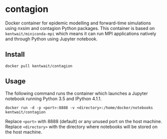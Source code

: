 # contagion

Docker container for epidemic modelling and forward-time simulations using nxsim and contagion Python packages.
This container is based on `kentwait/miniconda-mpi` which means it can run MPI applications natively and through Python using Jupyter notebook.

## Install

	docker pull kentwait/contagion

## Usage

The following command runs the container which launches a Jupyter notebook running Python 3.5 and IPython 4.1.1.

	docker run -d -p <port>:8888 -v <directory>:/home/docker/notebooks kentwait/contagion

Replace `<port>` with 8888 (default) or any unused port on the host machine.
Replace `<directory>` with the directory where notebooks will be stored on the host machine.
